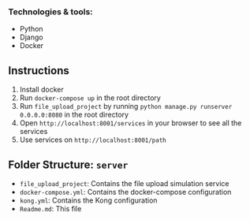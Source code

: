 ### Technologies & tools:

- Python
- Django
- Docker


## Instructions

1. Install docker
2. Run `docker-compose up` in the root directory
3. Run `file_upload_project` by running `python manage.py runserver 0.0.0.0:8080` in the root directory
4. Open `http://localhost:8001/services` in your browser to see all the services
5. Use services on `http://localhost:8001/path`


## Folder Structure: `server`

- `file_upload_project`: Contains the file upload simulation service
- `docker-compose.yml`: Contains the docker-compose configuration
- `kong.yml`: Contains the Kong configuration
- `Readme.md`: This file

